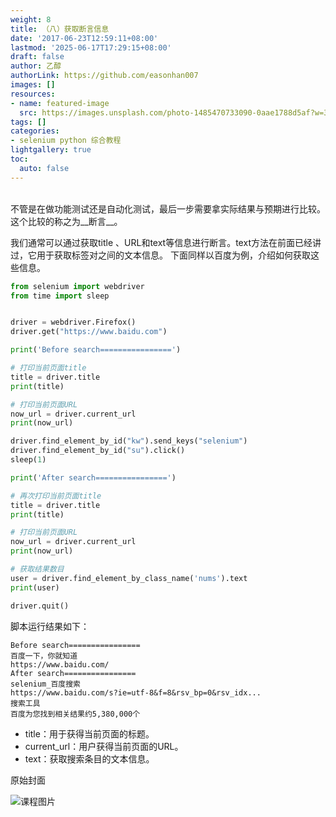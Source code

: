 ```yaml
---
weight: 8
title: （八）获取断言信息
date: '2017-06-23T12:59:11+08:00'
lastmod: '2025-06-17T17:29:15+08:00'
draft: false
author: 乙醇
authorLink: https://github.com/easonhan007
images: []
resources:
- name: featured-image
  src: https://images.unsplash.com/photo-1485470733090-0aae1788d5af?w=300
tags: []
categories:
- selenium python 综合教程
lightgallery: true
toc:
  auto: false
---
```




<br>
不管是在做功能测试还是自动化测试，最后一步需要拿实际结果与预期进行比较。这个比较的称之为__断言__。

我们通常可以通过获取title 、URL和text等信息进行断言。text方法在前面已经讲过，它用于获取标签对之间的文本信息。
下面同样以百度为例，介绍如何获取这些信息。
```python
from selenium import webdriver
from time import sleep


driver = webdriver.Firefox()
driver.get("https://www.baidu.com")

print('Before search================')

# 打印当前页面title
title = driver.title
print(title)

# 打印当前页面URL
now_url = driver.current_url
print(now_url)

driver.find_element_by_id("kw").send_keys("selenium")
driver.find_element_by_id("su").click()
sleep(1)

print('After search================')

# 再次打印当前页面title
title = driver.title
print(title)

# 打印当前页面URL
now_url = driver.current_url
print(now_url)

# 获取结果数目
user = driver.find_element_by_class_name('nums').text
print(user)

driver.quit()
```
脚本运行结果如下：
```
Before search================
百度一下，你就知道
https://www.baidu.com/
After search================
selenium_百度搜索
https://www.baidu.com/s?ie=utf-8&f=8&rsv_bp=0&rsv_idx...
搜索工具
百度为您找到相关结果约5,380,000个
```
* title：用于获得当前页面的标题。
* current_url：用户获得当前页面的URL。
* text：获取搜索条目的文本信息。




原始封面

![课程图片](https://images.unsplash.com/photo-1485470733090-0aae1788d5af?w=300)

